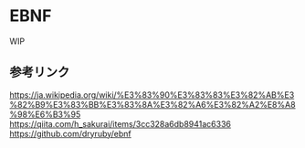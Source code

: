 # EBNF

WIP


## 参考リンク
https://ja.wikipedia.org/wiki/%E3%83%90%E3%83%83%E3%82%AB%E3%82%B9%E3%83%BB%E3%83%8A%E3%82%A6%E3%82%A2%E8%A8%98%E6%B3%95
https://qiita.com/h_sakurai/items/3cc328a6db8941ac6336
https://github.com/dryruby/ebnf
